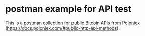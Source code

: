 # postman example for API test
This is a postman collection for public Bitcoin APIs from Poloniex (https://docs.poloniex.com/#public-http-api-methods).

